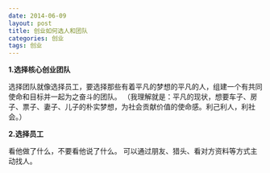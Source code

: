 ```yaml
---
date: 2014-06-09
layout: post
title: 创业如何选人和团队
categories: 创业
tags: 创业
---
```


**1.选择核心创业团队**

选择团队就像选择员工，要选择那些有着平凡的梦想的平凡的人，组建一个有共同使命和目标并一起为之奋斗的团队。
（我理解就是：平凡的现状，想要车子、房子、票子、妻子、儿子的朴实梦想，为社会贡献价值的使命感。利己利人，利社会。）

**2.选择员工**

看他做了什么，不要看他说了什么。
可以通过朋友、猎头、看对方资料等方式主动找人。

